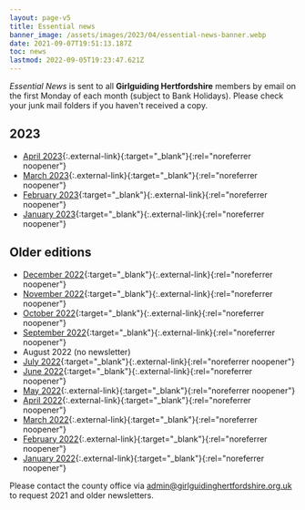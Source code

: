 ```yaml
---
layout: page-v5
title: Essential news
banner_image: /assets/images/2023/04/essential-news-banner.webp
date: 2021-09-07T19:51:13.187Z
toc: news
lastmod: 2022-09-05T19:23:47.621Z
---
```

_Essential News_ is sent to all **Girlguiding Hertfordshire** members by email on the first Monday of each month (subject to Bank Holidays). Please check your junk mail folders if you haven't received a copy.

## 2023

- [April 2023](https://mailchi.mp/e8a8673ca1db/april-2023-essential-news-10364515){:.external-link}{:target="_blank"}{:rel="noreferrer noopener"}
- [March 2023](https://mailchi.mp/09b28eab33fc/march-2023-essential-news-10359783){:.external-link}{:target="_blank"}{:rel="noreferrer noopener"}
- [February 2023](https://mailchi.mp/1400c000f351/february-2023-essential-news-10332635){:target="_blank"}{:.external-link}{:rel="noreferrer noopener"}
- [January 2023](https://mailchi.mp/dda0669819dd/january-2023-essential-news-10122423){:target="_blank"}{:.external-link}{:rel="noreferrer noopener"}

## Older editions

- [December 2022](https://mailchi.mp/1951b4f9db28/december-2022-essential-news-10111127){:target="_blank"}{:.external-link}{:rel="noreferrer noopener"}
- [November 2022](https://mailchi.mp/de4c603fc70c/november-2022-essential-news-9761519){:target="_blank"}{:.external-link}{:rel="noreferrer noopener"}
- [October 2022](https://mailchi.mp/fa958ee957d9/october-2022-essential-news-9004423){:target="_blank"}{:.external-link}{:rel="noreferrer noopener"}
- [September 2022](https://mailchi.mp/ec89a5e1d512/september-2022-essential-news-8989239){:target="_blank"}{:.external-link}{:rel="noreferrer noopener"}
- August 2022 (no newsletter)
- [July 2022](https://mailchi.mp/f50de01f9a68/july-2022-essential-news-8869943){:target="_blank"}{:.external-link}{:rel="noreferrer noopener"}
- [June 2022](https://mailchi.mp/f17447aa9729/june-2022-essential-news-8847787){:target="_blank"}{:.external-link}{:rel="noreferrer noopener"}
- [May 2022](https://mailchi.mp/3bf98f39f986/may-2022-essential-news-6200821){:.external-link}{:target="_blank"}{:rel="noreferrer noopener"}
- [April 2022](https://mailchi.mp/950a4e310491/april-2022-essential-news-6183949){:.external-link}{:target="_blank"}{:rel="noreferrer noopener"}
- [March 2022](https://mailchi.mp/4d874af2c275/march-2022-essential-news){:.external-link}{:target="_blank"}{:rel="noreferrer noopener"}
- [February 2022](https://mailchi.mp/98abc6c499f0/feb-2022-essential-news-6118194){:.external-link}{:target="_blank"}{:rel="noreferrer noopener"}
- [January 2022](https://mailchi.mp/a3aed69df64d/jan-2022-essential-news-5015594?e=3599adf2bf){:.external-link}{:target="_blank"}{:rel="noreferrer noopener"}

Please contact the county office via <admin@girlguidinghertfordshire.org.uk> to request 2021 and older newsletters.
